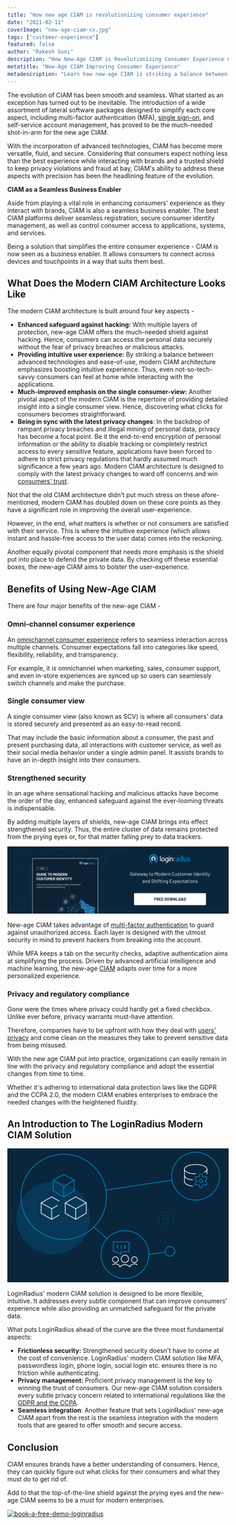 ```yaml
---
title: "How new age CIAM is revolutionizing consumer experience"
date: "2021-02-11"
coverImage: "new-age-ciam-cx.jpg"
tags: ["customer-experience"]
featured: false 
author: "Rakesh Soni"
description: "How New-Age CIAM is Revolutionizing Consumer Experience Consumer Identity and Access Management (CIAM) is on the fast-track to going mainstream. What has put CIAM on the forefront is the proficiency to excel in the three most crucial aspects: profiling consumer data, managing consumer identity, and controlling consumer access to applications."
metatitle: "New-Age CIAM Improving Consumer Experience"
metadescription: "Learn how new-age CIAM is striking a balance between security and consumer experience. Also, find out what the modern CIAM architecture looks like and its benefits."
---
```


The evolution of CIAM has been smooth and seamless. What started as an exception has turned out to be inevitable. The introduction of a wide assortment of lateral software packages designed to simplify each core aspect, including multi-factor authentication (MFA), [single sign-on](https://www.loginradius.com/single-sign-on/), and self-service account management, has proved to be the much-needed shot-in-arm for the new age CIAM.  

With the incorporation of advanced technologies, CIAM has become more versatile, fluid, and secure. Considering that consumers expect nothing less than the best experience while interacting with brands and a trusted shield to keep privacy violations and fraud at bay, CIAM's ability to address these aspects with precision has been the headlining feature of the evolution. 

**CIAM as a Seamless Business Enabler**

Aside from playing a vital role in enhancing consumers' experience as they interact with brands, CIAM is also a seamless business enabler. The best CIAM platforms deliver seamless registration, secure consumer identity management, as well as control consumer access to applications, systems, and services. 

Being a solution that simplifies the entire consumer experience - CIAM is now seen as a business enabler. It allows consumers to connect across devices and touchpoints in a way that suits them best. 


## What Does the Modern CIAM Architecture Looks Like

The modern CIAM architecture is built around four key aspects - 



*   **Enhanced safeguard against hacking:** With multiple layers of protection, new-age CIAM offers the much-needed shield against hacking. Hence, consumers can access the personal data securely without the fear of privacy breaches or malicious attacks.
*   **Providing intuitive user experience:** By striking a balance between advanced technologies and ease-of-use, modern CIAM architecture emphasizes boosting intuitive experience. Thus, even not-so-tech-savvy consumers can feel at home while interacting with the applications. 
*   **Much-improved emphasis on the single consumer-view:** Another pivotal aspect of the modern CIAM is the repertoire of providing detailed insight into a single consumer view. Hence, discovering what clicks for consumers becomes straightforward.
*   **Being in sync with the latest privacy changes**: In the backdrop of rampant privacy breaches and illegal mining of personal data, privacy has become a focal point. Be it the end-to-end encryption of personal information or the ability to disable tracking or completely restrict access to every sensitive feature, applications have been forced to adhere to strict privacy regulations that hardly assumed much significance a few years ago. Modern CIAM architecture is designed to comply with the latest privacy changes to ward off concerns and win [consumers' trust](https://www.loginradius.com/blog/start-with-identity/2019/10/digital-identity-management/). 

Not that the old CIAM architecture didn't put much stress on these afore-mentioned, modern CIAM has doubled down on these core points as they have a significant role in improving the overall user-experience. 

However, in the end, what matters is whether or not consumers are satisfied with their service. This is where the intuitive experience (which allows instant and hassle-free access to the user data) comes into the reckoning. 

Another equally pivotal component that needs more emphasis is the shield put into place to defend the private data. By checking off these essential boxes, the new-age CIAM aims to bolster the user-experience.


## Benefits of Using New-Age CIAM 

There are four major benefits of the new-age CIAM - 


### Omni-channel consumer experience 

An [omnichannel consumer experience](https://www.loginradius.com/blog/fuel/2020/04/omnichannel-customer-experience/) refers to seamless interaction across multiple channels. Consumer expectations fall into categories like speed, flexibility, reliability, and transparency. 

For example, it is omnichannel when marketing, sales, consumer support, and even in-store experiences are synced up so users can seamlessly switch channels and make the purchase. 




### Single consumer view

A single consumer view (also known as SCV) is where all consumers' data is stored securely and presented as an easy-to-read record. 

That may include the basic information about a consumer, the past and present purchasing data, all interactions with customer service, as well as their social media behavior under a single admin panel. It assists brands to have an in-depth insight into their consumers.


### Strengthened security

In an age where sensational hacking and malicious attacks have become the order of the day, enhanced safeguard against the ever-looming threats is indispensable. 

By adding multiple layers of shields, new-age CIAM brings into effect strengthened security. Thus, the entire cluster of data remains protected from the prying eyes or, for that matter falling prey to data trackers.  

[![guide-to-modern-customer-identity](guide-to-modern-customer-identity.png)](https://www.loginradius.com/resource/guide-to-modern-customer-identity/)

New-age CIAM takes advantage of [multi-factor authentication](https://www.loginradius.com/blog/start-with-identity/2019/06/what-is-multi-factor-authentication/#:~:text=Team%20LoginRadius&text=10%20min%20read-,Multi%2Dfactor%20authentication%20(or%20MFA)%20is%20a%20multi%2D,user%20account%20will%20remain%20secure.) to guard against unauthorized access. Each layer is designed with the utmost security in mind to prevent hackers from breaking into the account.

While MFA keeps a tab on the security checks, adaptive authentication aims at simplifying the process. Driven by advanced artificial intelligence and machine learning, the new-age [CIAM](https://www.loginradius.com/blog/start-with-identity/2019/06/customer-identity-and-access-management/#:~:text=CIAM%20simplifies%20every%20business%20task,%2C%20business%20intelligence%2C%20and%20services.) adapts over time for a more personalized experience. 


### Privacy and regulatory compliance

Gone were the times where privacy could hardly get a fixed checkbox. Unlike ever before, privacy warrants must-have attention. 

Therefore, companies have to be upfront with how they deal with [users' privacy](https://www.loginradius.com/blog/start-with-identity/2020/06/consumer-data-privacy-security/) and come clean on the measures they take to prevent sensitive data from being misused. 

With the new age CIAM put into practice, organizations can easily remain in line with the privacy and regulatory compliance and adopt the essential changes from time to time. 

Whether it's adhering to international data protection laws like the GDPR and the CCPA 2.0, the modern CIAM enables enterprises to embrace the needed changes with the heightened fluidity. 


## An Introduction to The LoginRadius Modern CIAM Solution

![new-age-ciam](new-age-ciam.png)

LoginRadius' modern CIAM solution is designed to be more flexible, intuitive. It addresses every subtle component that can improve consumers' experience while also providing an unmatched safeguard for the private data. 

What puts LoginRadius ahead of the curve are the three most fundamental aspects: 



*   **Frictionless security:** Strengthened security doesn't have to come at the cost of convenience. LoginRadius' modern CIAM solution like MFA, passwordless login, phone login, social login etc. ensures there is no friction while authenticating.
*   **Privacy management:** Proficient privacy management is the key to winning the trust of consumers. Our new-age CIAM solution considers every subtle privacy concern related to international regulations like the [GDPR and the CCPA](https://www.loginradius.com/blog/start-with-identity/2019/09/ccpa-vs-gdpr-the-compliance-war/). 
*   **Seamless integration**: Another feature that sets LoginRadius' new-age CIAM apart from the rest is the seamless integration with the modern tools that are geared to offer smooth and secure access.


## Conclusion 

CIAM ensures brands have a better understanding of consumers. Hence, they can quickly figure out what clicks for their consumers and what they must do to get rid of. 

Add to that the top-of-the-line shield against the prying eyes and the new-age CIAM seems to be a must for modern enterprises.


[![book-a-free-demo-loginradius](book-a-demo-loginradius.png)](https://www.loginradius.com/book-a-demo/)
